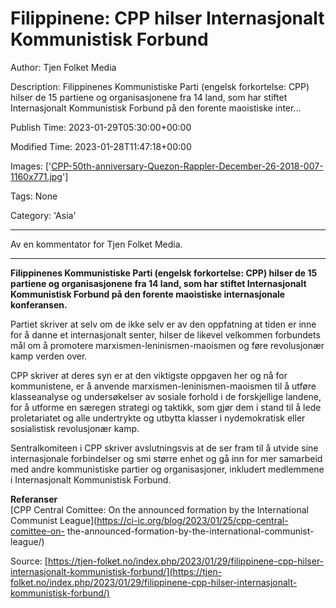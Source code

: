 # Filippinene: CPP hilser Internasjonalt Kommunistisk Forbund

Author: Tjen Folket Media

Description: Filippinenes Kommunistiske Parti (engelsk forkortelse: CPP) hilser de 15 partiene og organisasjonene fra 14 land, som har stiftet Internasjonalt Kommunistisk Forbund på den forente maoistiske inter…

Publish Time: 2023-01-29T05:30:00+00:00

Modified Time: 2023-01-28T11:47:18+00:00

Images: ['[CPP-50th-anniversary-Quezon-Rappler-December-26-2018-007-1160x771.jpg](https://tjen-folket.no/wp-content/uploads/2019/02/CPP-50th-anniversary-Quezon-Rappler-December-26-2018-007-1160x771.jpg)']

Tags: None

Category: 'Asia'

<!--METADATA-->



* * *

Av en kommentator for Tjen Folket Media.

* * *

**Filippinenes Kommunistiske Parti (engelsk forkortelse: CPP) hilser de 15
partiene og organisasjonene fra 14 land, som har stiftet Internasjonalt
Kommunistisk Forbund på den forente maoistiske internasjonale konferansen.**

Partiet skriver at selv om de ikke selv er av den oppfatning at tiden er inne
for å danne et internasjonalt senter, hilser de likevel velkommen forbundets
mål om å promotere marxismen-leninismen-maoismen og føre revolusjonær kamp
verden over.

CPP skriver at deres syn er at den viktigste oppgaven her og nå for
kommunistene, er å anvende marxismen-leninismen-maoismen til å utføre
klasseanalyse og undersøkelser av sosiale forhold i de forskjellige landene,
for å utforme en særegen strategi og taktikk, som gjør dem i stand til å lede
proletariatet og alle undertrykte og utbytta klasser i nydemokratisk eller
sosialistisk revolusjonær kamp.

Sentralkomiteen i CPP skriver avslutningsvis at de ser fram til å utvide sine
internasjonale forbindelser og smi større enhet og gå inn for mer samarbeid
med andre kommunistiske partier og organisasjoner, inkludert medlemmene i
Internasjonalt Kommunistisk Forbund.

**Referanser**  
[CPP Central Comittee: On the announced formation by the International
Communist League](https://ci-ic.org/blog/2023/01/25/cpp-central-comittee-on-
the-announced-formation-by-the-international-communist-league/)



Source: [https://tjen-folket.no/index.php/2023/01/29/filippinene-cpp-hilser-internasjonalt-kommunistisk-forbund/](https://tjen-folket.no/index.php/2023/01/29/filippinene-cpp-hilser-internasjonalt-kommunistisk-forbund/)